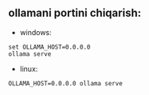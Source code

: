 ## ollamani portini chiqarish:

- windows: 
```
set OLLAMA_HOST=0.0.0.0
ollama serve
```

- linux:
```
OLLAMA_HOST=0.0.0.0 ollama serve
```
